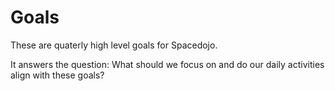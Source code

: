 # Goals

These are quaterly high level goals for Spacedojo. 

It answers the question: What should we focus on and do our daily activities align with these goals?
